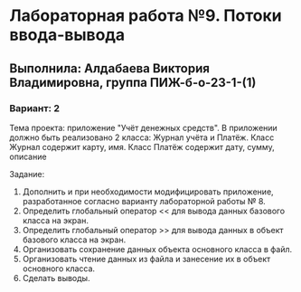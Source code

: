 # Лабораторная работа №9. Потоки ввода-вывода
## Выполнила: Алдабаева Виктория Владимировна, группа ПИЖ-б-о-23-1-(1)
### Вариант: 2

Тема проекта: приложение "Учёт денежных средств". 
В приложении должно быть реализовано 2 класса: Журнал учёта и Платёж. Класс Журнал содержит карту, имя. Класс Платёж содержит дату, сумму, описание

Задание:
1. Дополнить и при необходимости модифицировать приложение,
разработанное согласно варианту лабораторной работы № 8. 
2. Определить глобальный оператор << для вывода данных базового 
класса на экран.
3. Определить глобальный оператор >> для вывода данных в объект 
базового класса на экран.
4. Организовать сохранение данных объекта основного класса в файл.
5. Организовать чтение данных из файла и занесение их в объект основного класса.
6. Сделать выводы.





